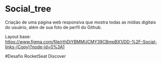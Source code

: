 # Social_tree
Criação de uma página web responsiva que mostra todas as mídias digitais do usuário, além de sua foto de perfil do Github.

Layout base: https://www.figma.com/file/rthDiYBMMUCMY39CBmpBX1/DD-%2F-Social-links-(Copy)?node-id=0%3A1

#Desafio RocketSeat Discover
